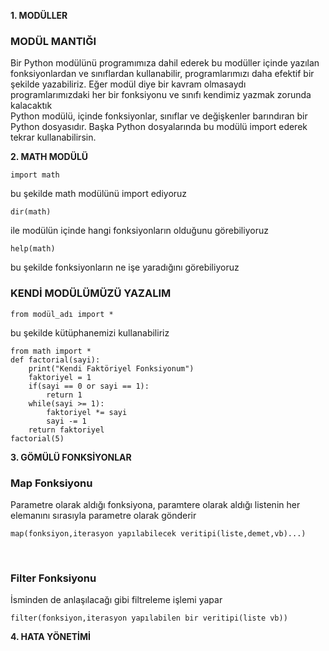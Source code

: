 **1. MODÜLLER**<br>
### MODÜL MANTIĞI<br>
Bir Python modülünü programımıza dahil ederek bu modüller içinde yazılan fonksiyonlardan ve sınıflardan kullanabilir, programlarımızı daha efektif bir şekilde yazabiliriz. Eğer modül diye bir kavram olmasaydı programlarımızdaki her bir fonksiyonu ve sınıfı kendimiz yazmak zorunda kalacaktık
<br>
Python modülü, içinde fonksiyonlar, sınıflar ve değişkenler barındıran bir Python dosyasıdır. Başka Python dosyalarında bu modülü import ederek tekrar kullanabilirsin.

**2. MATH MODÜLÜ**
```
import math 
```
bu şekilde math modülünü import ediyoruz

```
dir(math) 
```
ile modülün içinde hangi fonksiyonların olduğunu görebiliyoruz

```
help(math)
```
bu şekilde fonksiyonların ne işe yaradığını görebiliyoruz

### KENDİ MODÜLÜMÜZÜ YAZALIM<br>
```
from modül_adı import * 
```
bu şekilde kütüphanemizi kullanabiliriz

```
from math import *
def factorial(sayi):
    print("Kendi Faktöriyel Fonksiyonum")
    faktoriyel = 1 
    if(sayi == 0 or sayi == 1):
        return 1
    while(sayi >= 1):
        faktoriyel *= sayi
        sayi -= 1
    return faktoriyel
factorial(5)
```

**3. GÖMÜLÜ FONKSİYONLAR**<br>
### Map Fonksiyonu <br>
Parametre olarak aldığı fonksiyona, paramtere olarak aldığı listenin her elemanını sırasıyla parametre olarak gönderir
```
map(fonksiyon,iterasyon yapılabilecek veritipi(liste,demet,vb)...)
```
<br>

### Filter Fonksiyonu<br>
İsminden de anlaşılacağı gibi filtreleme işlemi yapar
```
filter(fonksiyon,iterasyon yapılabilen bir veritipi(liste vb))
```

**4. HATA YÖNETİMİ**


